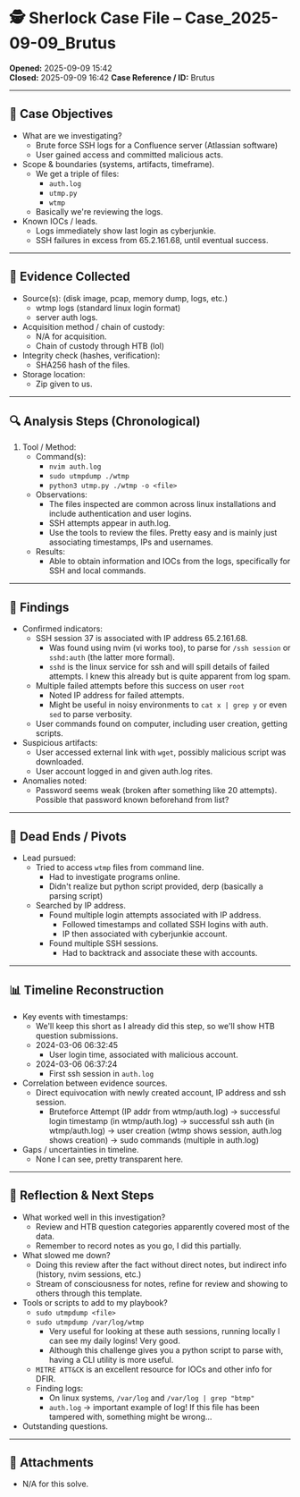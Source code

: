 # 🕵️ Sherlock Case File – Case_2025-09-09_Brutus

**Opened:** 2025-09-09 15:42  
**Closed:**   2025-09-09 16:42
**Case Reference / ID:**  Brutus

---

## 🎯 Case Objectives
- What are we investigating? 
	- Brute force SSH logs for a Confluence server (Atlassian software)
	- User gained access and committed malicious acts.
- Scope & boundaries (systems, artifacts, timeframe).
	- We get a triple of files:
		- `auth.log`
		- `utmp.py`
		- `wtmp`
	- Basically we're reviewing the logs.
- Known IOCs / leads.
	- Logs immediately show last login as cyberjunkie.
	- SSH failures in excess from 65.2.161.68, until eventual success.

---

## 📂 Evidence Collected
- Source(s): (disk image, pcap, memory dump, logs, etc.)
	- wtmp logs (standard linux login format)
	- server auth logs.
- Acquisition method / chain of custody:  
	- N/A for acquisition.
	- Chain of custody through HTB (lol)
- Integrity check (hashes, verification): 
	- SHA256 hash of the files.
- Storage location:  
	- Zip given to us.

---

## 🔍 Analysis Steps (Chronological)
1. Tool / Method:  
   - Command(s):
	   - `nvim auth.log`
	   - `sudo utmpdump ./wtmp`
	   - `python3 utmp.py ./wtmp -o <file>`
   - Observations:  
	   - The files inspected are common across linux installations and include authentication and user logins.
	   - SSH attempts appear in auth.log.
	   - Use the tools to review the files. Pretty easy and is mainly just associating timestamps, IPs and usernames.
   - Results:  
	   - Able to obtain information and IOCs from the logs, specifically for SSH and local commands.

---

## 🧾 Findings
- Confirmed indicators:  
	- SSH session 37 is associated with IP address 65.2.161.68.
		- Was found using nvim (vi works too), to parse for `/ssh session` or `sshd:auth` (the latter more formal).
		- `sshd` is the linux service for ssh and will spill details of failed attempts. I knew this already but is quite apparent from log spam.
	- Multiple failed attempts before this success on user `root`
		- Noted IP address for failed attempts.
		- Might be useful in noisy environments to `cat x | grep y` or even `sed` to parse verbosity.
	- User commands found on computer, including user creation, getting scripts.
- Suspicious artifacts:  
	- User accessed external link with `wget`, possibly malicious script was downloaded.
	- User account logged in and given auth.log rites.
- Anomalies noted:
	- Password seems weak (broken after something like 20 attempts). Possible that password known beforehand from list?

---

## 🚧 Dead Ends / Pivots
- Lead pursued:
	- Tried to access `wtmp` files from command line.
		- Had to investigate programs online.
		- Didn't realize but python script provided, derp (basically a parsing script)
	- Searched by IP address.
		- Found multiple login attempts associated with IP address.
			- Followed timestamps and collated SSH logins with auth.
			- IP then associated with cyberjunkie account.
		- Found multiple SSH sessions.
			- Had to backtrack and associate these with accounts.

---

## 📊 Timeline Reconstruction
- Key events with timestamps:
	- We'll keep this short as I already did this step, so we'll show HTB question submissions.
	- 2024-03-06 06:32:45
		- User login time, associated with malicious account.
	- 2024-03-06 06:37:24
		- First ssh session in `auth.log`
- Correlation between evidence sources.
	- Direct equivocation with newly created account, IP address and ssh session.
		- Bruteforce Attempt (IP addr from wtmp/auth.log) -> successful login timestamp (in wtmp/auth.log) -> successful ssh auth (in wtmp/auth.log) -> user creation (wtmp shows session, auth.log shows creation) -> sudo commands (multiple in auth.log)
- Gaps / uncertainties in timeline.
	- None I can see, pretty transparent here.

---

## 📝 Reflection & Next Steps
- What worked well in this investigation?  
	- Review and HTB question categories apparently covered most of the data.
	- Remember to record notes as you go, I did this partially.
- What slowed me down?  
	- Doing this review after the fact without direct notes, but indirect info (history, nvim sessions, etc.)
	- Stream of consciousness for notes, refine for review and showing to others through this template.
- Tools or scripts to add to my playbook?  
	- `sudo utmpdump <file>`
	- `sudo utmpdump /var/log/wtmp`
		- Very useful for looking at these auth sessions, running locally I can see my daily logins! Very good.
		- Although this challenge gives you a python script to parse with, having a CLI utility is more useful.
	- `MITRE ATT&CK` is an excellent resource for IOCs and other info for DFIR.
	- Finding logs:
		- On linux systems, `/var/log` and `/var/log | grep "btmp"`
		- `auth.log` -> important example of log! If this file has been tampered with, something might be wrong...
- Outstanding questions.  

---

## 📎 Attachments
- N/A for this solve.